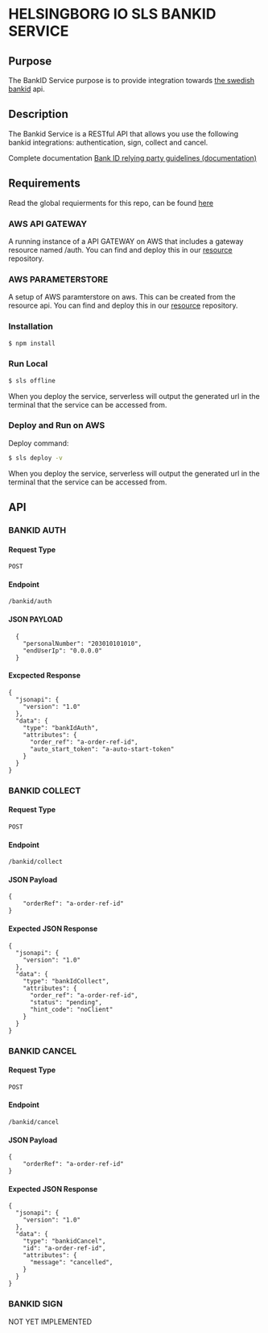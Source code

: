 # HELSINGBORG IO SLS BANKID SERVICE

## Purpose

The BankID Service purpose is to provide integration towards [the swedish bankid](https://www.bankid.com/) api.

## Description

The Bankid Service is a RESTful API that allows you use the following bankid integrations: authentication, sign, collect and cancel.

Complete documentation [Bank ID relying party guidelines (documentation)](https://www.bankid.com/bankid-i-dina-tjanster/rp-info)

## Requirements

Read the global requierments for this repo, can be found [here](https://github.com/helsingborg-stad/helsingborg-io-sls-api/blob/dev/README.md)

### AWS API GATEWAY

A running instance of a API GATEWAY on AWS that includes a gateway resource named /auth. You can find and deploy this in our [resource](https://github.com/helsingborg-stad/helsingborg-io-sls-resources/tree/dev/services/gateway/resources/auth) repository.

### AWS PARAMETERSTORE

A setup of AWS paramterstore on aws. This can be created from the resource api. You can find and deploy this in our [resource](https://github.com/helsingborg-stad/helsingborg-io-sls-resources/tree/dev/services/parameterStore) repository.

### Installation

```bash
$ npm install
```

### Run Local

```bash
$ sls offline
```

When you deploy the service, serverless will output the generated url in the terminal that the service can be accessed from.

### Deploy and Run on AWS

Deploy command:

```bash
$ sls deploy -v
```

When you deploy the service, serverless will output the generated url in the terminal that the service can be accessed from.

## API

### BANKID AUTH

#### Request Type

`POST`

#### Endpoint

`/bankid/auth`

#### JSON PAYLOAD

```
  {
    "personalNumber": "203010101010",
    "endUserIp": "0.0.0.0"
  }
```

#### Excpected Response

```
{
  "jsonapi": {
    "version": "1.0"
  },
  "data": {
    "type": "bankIdAuth",
    "attributes": {
      "order_ref": "a-order-ref-id",
      "auto_start_token": "a-auto-start-token"
    }
  }
}
```

### BANKID COLLECT

#### Request Type

`POST`

#### Endpoint

`/bankid/collect`

#### JSON Payload

```
{
	"orderRef": "a-order-ref-id"
}
```

#### Expected JSON Response

```
{
  "jsonapi": {
    "version": "1.0"
  },
  "data": {
    "type": "bankIdCollect",
    "attributes": {
      "order_ref": "a-order-ref-id",
      "status": "pending",
      "hint_code": "noClient"
    }
  }
}
```

### BANKID CANCEL

#### Request Type

`POST`

#### Endpoint

`/bankid/cancel`

#### JSON Payload

```
{
	"orderRef": "a-order-ref-id"
}
```

#### Expected JSON Response

```
{
  "jsonapi": {
    "version": "1.0"
  },
  "data": {
    "type": "bankidCancel",
    "id": "a-order-ref-id",
    "attributes": {
      "message": "cancelled",
    }
  }
}
```

### BANKID SIGN

NOT YET IMPLEMENTED
